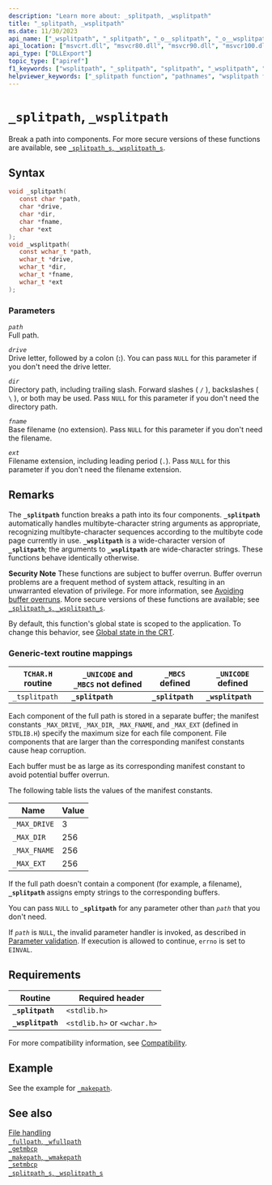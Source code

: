 ```yaml
---
description: "Learn more about: _splitpath, _wsplitpath"
title: "_splitpath, _wsplitpath"
ms.date: 11/30/2023
api_name: ["_wsplitpath", "_splitpath", "_o__splitpath", "_o__wsplitpath"]
api_location: ["msvcrt.dll", "msvcr80.dll", "msvcr90.dll", "msvcr100.dll", "msvcr100_clr0400.dll", "msvcr110.dll", "msvcr110_clr0400.dll", "msvcr120.dll", "msvcr120_clr0400.dll", "ucrtbase.dll", "api-ms-win-crt-filesystem-l1-1-0.dll"]
api_type: ["DLLExport"]
topic_type: ["apiref"]
f1_keywords: ["wsplitpath", "_splitpath", "splitpath", "_wsplitpath", "_tsplitpath"]
helpviewer_keywords: ["_splitpath function", "pathnames", "wsplitpath function", "splitpath function", "_wsplitpath function", "tsplitpath function", "path names", "_tsplitpath function"]
---
```

# `_splitpath`, `_wsplitpath`

Break a path into components. For more secure versions of these functions are available, see [`_splitpath_s`, `_wsplitpath_s`](splitpath-s-wsplitpath-s.md).

## Syntax

```C
void _splitpath(
   const char *path,
   char *drive,
   char *dir,
   char *fname,
   char *ext
);
void _wsplitpath(
   const wchar_t *path,
   wchar_t *drive,
   wchar_t *dir,
   wchar_t *fname,
   wchar_t *ext
);
```

### Parameters

*`path`*\
Full path.

*`drive`*\
Drive letter, followed by a colon (**:**). You can pass `NULL` for this parameter if you don't need the drive letter.

*`dir`*\
Directory path, including trailing slash. Forward slashes ( `/` ), backslashes ( `\` ), or both may be used. Pass `NULL` for this parameter if you don't need the directory path.

*`fname`*\
Base filename (no extension). Pass `NULL` for this parameter if you don't need the filename.

*`ext`*\
Filename extension, including leading period (`.`). Pass `NULL` for this parameter if you don't need the filename extension.

## Remarks

The **`_splitpath`** function breaks a path into its four components. **`_splitpath`** automatically handles multibyte-character string arguments as appropriate, recognizing multibyte-character sequences according to the multibyte code page currently in use. **`_wsplitpath`** is a wide-character version of **`_splitpath`**; the arguments to **`_wsplitpath`** are wide-character strings. These functions behave identically otherwise.

**Security Note** These functions are subject to buffer overrun. Buffer overrun problems are a frequent method of system attack, resulting in an unwarranted elevation of privilege. For more information, see [Avoiding buffer overruns](/windows/win32/SecBP/avoiding-buffer-overruns). More secure versions of these functions are available; see [`_splitpath_s`, `_wsplitpath_s`](splitpath-s-wsplitpath-s.md).

By default, this function's global state is scoped to the application. To change this behavior, see [Global state in the CRT](../global-state.md).

### Generic-text routine mappings

| `TCHAR.H` routine | `_UNICODE` and `_MBCS` not defined | `_MBCS` defined | `_UNICODE` defined |
|---|---|---|---|
| `_tsplitpath` | **`_splitpath`** | **`_splitpath`** | **`_wsplitpath`** |

Each component of the full path is stored in a separate buffer; the manifest constants `_MAX_DRIVE`, `_MAX_DIR`, `_MAX_FNAME`, and `_MAX_EXT` (defined in `STDLIB.H`) specify the maximum size for each file component. File components that are larger than the corresponding manifest constants cause heap corruption.

Each buffer must be as large as its corresponding manifest constant to avoid potential buffer overrun.

The following table lists the values of the manifest constants.

| Name | Value |
|---|---|
| `_MAX_DRIVE` | 3 |
| `_MAX_DIR` | 256 |
| `_MAX_FNAME` | 256 |
| `_MAX_EXT` | 256 |

If the full path doesn't contain a component (for example, a filename), **`_splitpath`** assigns empty strings to the corresponding buffers.

You can pass `NULL` to **`_splitpath`** for any parameter other than *`path`* that you don't need.

If *`path`* is `NULL`, the invalid parameter handler is invoked, as described in [Parameter validation](../parameter-validation.md). If execution is allowed to continue, `errno` is set to `EINVAL`.

## Requirements

| Routine | Required header |
|---|---|
| **`_splitpath`** | `<stdlib.h>` |
| **`_wsplitpath`** | `<stdlib.h>` or `<wchar.h>` |

For more compatibility information, see [Compatibility](../compatibility.md).

## Example

See the example for [`_makepath`](makepath-wmakepath.md).

## See also

[File handling](../file-handling.md)\
[`_fullpath`, `_wfullpath`](fullpath-wfullpath.md)\
[`_getmbcp`](getmbcp.md)\
[`_makepath`, `_wmakepath`](makepath-wmakepath.md)\
[`_setmbcp`](setmbcp.md)\
[`_splitpath_s`, `_wsplitpath_s`](splitpath-s-wsplitpath-s.md)
